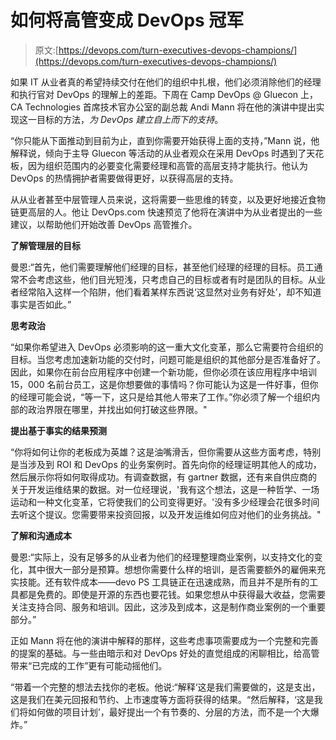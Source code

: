 # 如何将高管变成 DevOps 冠军

> 原文:[https://devops.com/turn-executives-devops-champions/](https://devops.com/turn-executives-devops-champions/)

如果 IT 从业者真的希望持续交付在他们的组织中扎根，他们必须消除他们的经理和执行官对 DevOps 的理解上的差距。下周在 Camp DevOps @ Gluecon 上，CA Technologies 首席技术官办公室的副总裁 Andi Mann 将在他的演讲中提出实现这一目标的方法，*为 DevOps 建立自上而下的支持*。

“你只能从下面推动到目前为止，直到你需要开始获得上面的支持，”Mann 说，他解释说，倾向于主导 Gluecon 等活动的从业者观众在采用 DevOps 时遇到了天花板，因为组织范围内的必要变化需要经理和高管的高层支持才能执行。他认为 DevOps 的热情拥护者需要做得更好，以获得高层的支持。

从从业者甚至中层管理人员来说，这将需要一些思维的转变，以及更好地接近食物链更高层的人。他让 DevOps.com 快速预览了他将在演讲中为从业者提出的一些建议，以帮助他们开始改善 DevOps 高管推介。

**了解管理层的目标**

曼恩:“首先，他们需要理解他们经理的目标，甚至他们经理的经理的目标。员工通常不会考虑这些，他们目光短浅，只考虑自己的目标或者有时是团队的目标。从业者经常陷入这样一个陷阱，他们看着某样东西说‘这显然对业务有好处’，却不知道事实是否如此。”

**思考政治**

“如果你希望进入 DevOps 必须影响的这一重大文化变革，那么它需要符合组织的目标。当您考虑加速新功能的交付时，问题可能是组织的其他部分是否准备好了。因此，如果你在前台应用程序中创建一个新功能，但你必须在该应用程序中培训 15，000 名前台员工，这是你想要做的事情吗？你可能认为这是一件好事，但你的经理可能会说，“等一下，这只是给其他人带来了工作。”你必须了解一个组织内部的政治界限在哪里，并找出如何打破这些界限。"

**提出基于事实的结果预测**

“你将如何让你的老板成为英雄？这是油嘴滑舌，但你需要从这些方面考虑，特别是当涉及到 ROI 和 DevOps 的业务案例时。首先向你的经理证明其他人的成功，然后展示你将如何取得成功。有调查数据，有 gartner 数据，还有来自供应商的关于开发运维结果的数据。对一位经理说，'我有这个想法，这是一种哲学、一场运动和一种文化变革，它将使我们的公司变得更好。'没有多少经理会花很多时间去听这个提议。您需要带来投资回报，以及开发运维如何应对他们的业务挑战。"

**了解和沟通成本**

曼恩:“实际上，没有足够多的从业者为他们的经理整理商业案例，以支持文化的变化，其中很大一部分是预算。想想你需要什么样的培训，是否需要额外的雇佣来充实技能。还有软件成本——devo PS 工具链正在迅速成熟，而且并不是所有的工具都是免费的。即使是开源的东西也要花钱。如果您想从中获得最大收益，您需要关注支持合同、服务和培训。因此，这涉及到成本，这是制作商业案例的一个重要部分。”

正如 Mann 将在他的演讲中解释的那样，这些考虑事项需要成为一个完整和完善的提案的基础。与一些由暗示和对 DevOps 好处的直觉组成的闲聊相比，给高管带来“已完成的工作”更有可能动摇他们。

“带着一个完整的想法去找你的老板。他说:“解释‘这是我们需要做的，这是支出，这是我们在美元回报和节约、上市速度等方面将获得的结果。“然后解释，‘这是我们将如何做的项目计划’，最好提出一个有节奏的、分层的方法，而不是一个大爆炸。”